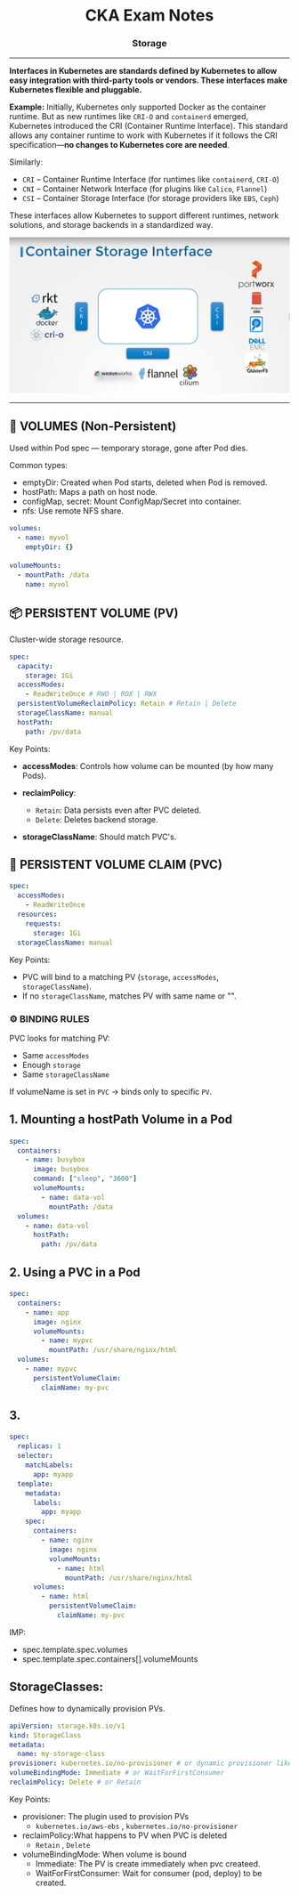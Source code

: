 <div align="center">
  <h1><strong>CKA Exam Notes</strong></h1>
  <h3>Storage</h3>
</div>

---

**Interfaces in Kubernetes are standards defined by Kubernetes to allow easy integration with third-party tools or vendors. These interfaces make Kubernetes flexible and pluggable.**

**Example:** Initially, Kubernetes only supported Docker as the container runtime. But as new runtimes like `CRI-O` and `containerd` emerged, Kubernetes introduced the CRI (Container Runtime Interface). This standard allows any container runtime to work with Kubernetes if it follows the CRI specification—**no changes to Kubernetes core are needed**.

Similarly:

- `CRI` – Container Runtime Interface (for runtimes like `containerd`, `CRI-O`)
- `CNI` – Container Network Interface (for plugins like `Calico`, `Flannel`)
- `CSI` – Container Storage Interface (for storage providers like `EBS`, `Ceph`)

These interfaces allow Kubernetes to support different runtimes, network solutions, and storage backends in a standardized way.

![alt text](image.png)

---

## 🫙 VOLUMES (Non-Persistent)

Used within Pod spec — temporary storage, gone after Pod dies.

Common types:

- emptyDir: Created when Pod starts, deleted when Pod is removed.
- hostPath: Maps a path on host node.
- configMap, secret: Mount ConfigMap/Secret into container.
- nfs: Use remote NFS share.

```yaml
volumes:
  - name: myvol
    emptyDir: {}

volumeMounts:
  - mountPath: /data
    name: myvol
```

## 📦 PERSISTENT VOLUME (PV)

Cluster-wide storage resource.

```yaml
spec:
  capacity:
    storage: 1Gi
  accessModes:
    - ReadWriteOnce # RWO | ROX | RWX
  persistentVolumeReclaimPolicy: Retain # Retain | Delete
  storageClassName: manual
  hostPath:
    path: /pv/data
```

Key Points:

- **accessModes**: Controls how volume can be mounted (by how many Pods).

- **reclaimPolicy**:
  - `Retain`: Data persists even after PVC deleted.
  - `Delete`: Deletes backend storage.
- **storageClassName**: Should match PVC's.

## 🧾 PERSISTENT VOLUME CLAIM (PVC)

```yaml
spec:
  accessModes:
    - ReadWriteOnce
  resources:
    requests:
      storage: 1Gi
  storageClassName: manual
```

Key Points:

- PVC will bind to a matching PV (`storage`, `accessModes`, `storageClassName`).
- If no `storageClassName`, matches PV with same name or "".

### ⚙️ BINDING RULES

PVC looks for matching PV:

- Same `accessModes`
- Enough `storage`
- Same `storageClassName`

If volumeName is set in `PVC` → binds only to specific `PV`.

## 1. Mounting a hostPath Volume in a Pod

```yaml
spec:
  containers:
    - name: busybox
      image: busybox
      command: ["sleep", "3600"]
      volumeMounts:
        - name: data-vol
          mountPath: /data
  volumes:
    - name: data-vol
      hostPath:
        path: /pv/data
```

## 2. Using a PVC in a Pod

```yaml
spec:
  containers:
    - name: app
      image: nginx
      volumeMounts:
        - name: mypvc
          mountPath: /usr/share/nginx/html
  volumes:
    - name: mypvc
      persistentVolumeClaim:
        claimName: my-pvc
```

## 3.

```yaml
spec:
  replicas: 1
  selector:
    matchLabels:
      app: myapp
  template:
    metadata:
      labels:
        app: myapp
    spec:
      containers:
        - name: nginx
          image: nginx
          volumeMounts:
            - name: html
              mountPath: /usr/share/nginx/html
      volumes:
        - name: html
          persistentVolumeClaim:
            claimName: my-pvc
```

IMP:

- spec.template.spec.volumes
- spec.template.spec.containers[].volumeMounts

## StorageClasses:

Defines how to dynamically provision PVs.

```yaml
apiVersion: storage.k8s.io/v1
kind: StorageClass
metadata:
  name: my-storage-class
provisioner: kubernetes.io/no-provisioner # or dynamic provisioner like aws ebs, google etc.
volumeBindingMode: Immediate # or WaitForFirstConsumer
reclaimPolicy: Delete # or Retain
```

Key Points:

- provisioner: The plugin used to provision PVs
  - `kubernetes.io/aws-ebs` , `kubernetes.io/no-provisioner`
- reclaimPolicy:What happens to PV when PVC is deleted
  - `Retain` , `Delete`
- volumeBindingMode: When volume is bound
  - Immediate: The PV is create immediately when pvc createed.
  - WaitForFirstConsumer: Wait for consumer (pod, deploy) to be created.
